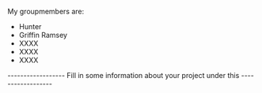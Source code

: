 My groupmembers are:
- Hunter
- Griffin Ramsey
- XXXX
- XXXX
- XXXX

------------------ Fill in some information about your project under this ------------------
